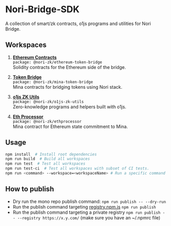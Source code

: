 # Nori-Bridge-SDK

A collection of smart/zk contracts, o1js programs and utilities for Nori Bridge.

## Workspaces

1. **[Ethereum Contracts](./contracts/ethereum)**  
   `package: @nori-zk/ethereum-token-bridge`  
   Solidity contracts for the Ethereum side of the bridge.

2. **[Token Bridge](./contracts/mina/token-bridge)**  
   `package: @nori-zk/mina-token-bridge`  
   Mina contracts for bridging tokens using Nori stack.

3. **[o1js ZK Utils](./o1js-zk-utils)**  
   `package: @nori-zk/o1js-zk-utils`  
   Zero-knowledge programs and helpers built with o1js.

4. **[Eth Processor](./contracts/mina/eth-processor)**  
   `package: @nori-zk/ethprocessor`  
   Mina contract for Ethereum state commitment to Mina.

## Usage

```bash
npm install  # Install root dependencies
npm run build  # Build all workspaces
npm run test  # Test all workspaces
npm run test-ci  # Test all workspaces with subset of CI tests.
npm run <command> --workspace=<workspaceName> # Run a specific command in a specific workspace
```

## How to publish

- Dry run the mono repo publish command: `npm run publish -- --dry-run`
- Run the publish command targeting [registry.npm.js](https://registry.npmjs.org/) `npm run publish`
- Run the publish command targeting a private registry `npm run publish -- --registry https://x.y.com/` (make sure you have an ~/.npmrc file)


